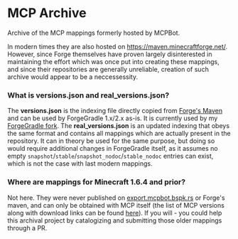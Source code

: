 # MCP Archive
Archive of the MCP mappings formerly hosted by MCPBot.

In modern times they are also hosted on https://maven.minecraftforge.net/. However, since Forge themselves have proven largely disinterested in maintaining the effort which was once put into creating these mappings, and since their repositories are generally unreliable, creation of such archive would appear to be a neccessessity.

### What is versions.json and real_versions.json?

The **versions.json** is the indexing file directly copied from [Forge's Maven](https://maven.minecraftforge.net/de/oceanlabs/mcp/versions.json) and can be used by ForgeGradle 1.x/2.x as-is. It is currently used by my [ForgeGradle fork](https://github.com/juanmuscaria/ForgeGradle). The **real_versions.json** is an updated indexing that obeys the same format and contains all mappings which are actually present in the repository. It can in theory be used for the same purpose, but doing so would require additional changes in ForgeGradle itself, as it assumes no empty `snapshot`/`stable`/`snapshot_nodoc`/`stable_nodoc` entries can exist, which is not the case with last modern mappings.

### Where are mappings for Minecraft 1.6.4 and prior?
Not here. They were never published on [export.mcpbot.bspk.rs](http://export.mcpbot.bspk.rs) or Forge's maven, and can only be obtained with MCP itself (the list of MCP versions along with download links can be found [here](https://minecraft.fandom.com/wiki/Programs_and_editors/Mod_Coder_Pack)). If you will - you could help this archival project by catalogizing and submitting those older mappings through a PR.
